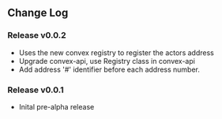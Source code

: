 ## Change Log


### Release v0.0.2
+   Uses the new convex registry to register the actors address
+   Upgrade convex-api, use Registry class in convex-api
+   Add address '#' identifier before each address number.


### Release v0.0.1
+   Inital pre-alpha release
